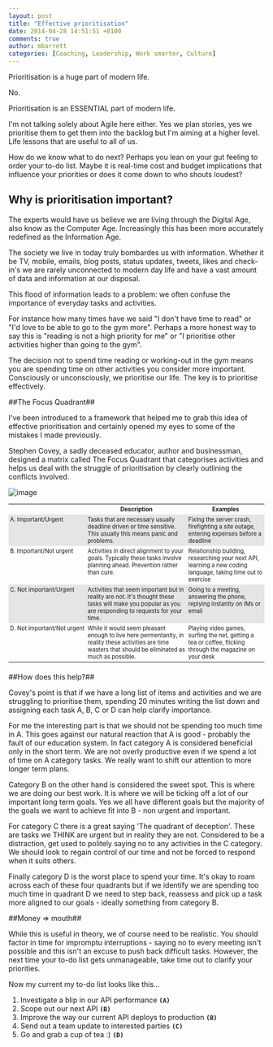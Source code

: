 ```yaml
---
layout: post
title: "Effective prioritisation"
date: 2014-04-28 14:51:51 +0100
comments: true
author: mbarrett
categories: [Coaching, Leadership, Work smarter, Culture]
---
```


Prioritisation is a huge part of modern life.

No.

Prioritisation is an ESSENTIAL part of modern life.

I'm not talking solely about Agile here either. Yes we plan stories, yes we prioritise them to get them into the backlog but I'm aiming at a higher level. Life lessons that are useful to all of us.

How do we know what to do next? Perhaps you lean on your gut feeling to order your to-do list. Maybe it is real-time cost and budget implications that influence your priorities or does it come down to who shouts loudest?

## Why is prioritisation important? ##

The experts would have us believe we are living through the Digital Age, also know as the Computer Age. Increasingly this has been more accurately redefined as the Information Age. 

The society we live in today truly bombardes us with information. Whether it be TV, mobile, emails, blog posts, status updates, tweets, likes and check-in's we are rarely unconnected to modern day life and have a vast amount of data and information at our disposal.

This flood of information leads to a problem: we often confuse the importance of everyday tasks and activities. 

For instance how many times have we said "I don't have time to read" or "I'd love to be able to go to the gym more". Perhaps a more honest way to say this is "reading is not a high priority for me" or "I prioritise other activities higher than going to the gym". 

The decision not to spend time reading or working-out in the gym means you are spending time on other activities you consider more important. Consciously or unconsciously, we prioritise our life. The key is to prioritise effectively.

##The Focus Quadrant##

I've been introduced to a framework that helped me to grab this idea of effective prioritisation and certainly opened my eyes to some of the mistakes I made previously.

Stephen Covey, a sadly deceased educator, author and businessman, designed a matrix called The Focus Quadrant that categorises activities and helps us deal with the struggle of prioritisation by clearly outlining the conflicts involved.

![image](http://www.chowamigo.co.uk/images/focus.jpg)

<table style="font-size: 80%;margin-bottom:20px;">
    <tr>
        <th style="padding:3px;"></th>
        <th style="padding:3px;"><b>Description</b></th>
        <th style="padding:3px;"><b>Examples</b></th>
    </tr>
<tr style="background-color: #E5E5E5">
	<td style="white-space:nowrap;padding:3px;vertical-align:top;">A. Important/Urgent</td>
	<td style="padding:3px;vertical-align:top;">Tasks that are necessary usually deadline driven or time sensitive. This usually this means panic and problems.</td>
	<td style="padding:3px;vertical-align:top;">Fixing the server crash, firefighting a site outage, entering expenses before a deadline</td>
</tr>
<tr>
	<td style="white-space:nowrap;padding:3px;vertical-align:top;">B. Important/Not urgent</td>
	<td style="padding:3px;vertical-align:top;">Activities in direct alignment to your goals. Typically these tasks involve planning ahead. Prevention rather than cure.</td>
	<td style="padding:3px;vertical-align:top;">Relationship building, researching your next API, learning a new coding language, taking time out to exercise</td>
</tr>
<tr style="background-color: #E5E5E5">
	<td style="white-space:nowrap;padding:3px;vertical-align:top;">C. Not important/Urgent</td>
	<td style="padding:3px;vertical-align:top;">Activities that seem important but in reality are not. It's thought these tasks will make you popular as you are responding to requests for your time.</td>
	<td style="padding:3px;vertical-align:top;">Going to a meeting, answering the phone, replying instantly on IMs or email</td>
</tr>
<tr>
	<td style="white-space:nowrap;padding:3px;vertical-align:top;">D. Not important/Not urgent</td>
	<td style="padding:3px;vertical-align:top;">While it would seem pleasant enough to live here permentantly, in reality these activities are time wasters that should be eliminated as much as possible.</td>
	<td style="padding:3px;vertical-align:top;">Playing video games, surfing the net, getting a tea or coffee, flicking through the magazine on your desk</td>
</tr>
</table>

##How does this help?##

Covey's point is that if we have a long list of items and activities and we are struggling to prioritise them, spending 20 minutes writing the list down and assigning each task A, B, C or D can help clarify importance.

For me the interesting part is that we should not be spending too much time in A. This goes against our natural reaction that A is good - probably the fault of our education system. In fact category A is considered beneficial only in the short term. We are not overly productive even if we spend a lot of time on A category tasks. We really want to shift our attention to more longer term plans.

Category B on the other hand is considered the sweet spot. This is where we are doing our best work. It is where we will be ticking off a lot of our important long term goals. Yes we all have different goals but the majority of the goals we want to achieve fit into B - non urgent and important.

For category C there is a great saying 'The quadrant of deception'. These are tasks we THINK are urgent but in reality they are not. Considered to be a distraction, get used to politely saying no to any activities in the C category. We should look to regain control of our time and not be forced to respond when it suits others.

Finally category D is the worst place to spend your time. It's okay to roam across each of these four quadrants but if we identify we are spending too much time in quadrant D we need to step back, reassess and pick up a task more aligned to our goals - ideally something from category B.

##Money => mouth##

While this is useful in theory, we of course need to be realistic. You should factor in time for impromptu interruptions - saying no to every meeting isn't possible and this isn't an excuse to push back difficult tasks. However, the next time your to-do list gets unmanageable, take time out to clarify your priorities.

Now my current my to-do list looks like this...

1. Investigate a blip in our API performance **`(A)`**
2. Scope out our next API **`(B)`**
3. Improve the way our current API deploys to production **`(B)`**
4. Send out a team update to interested parties **`(C)`**
5. Go and grab a cup of tea :) **`(D)`**